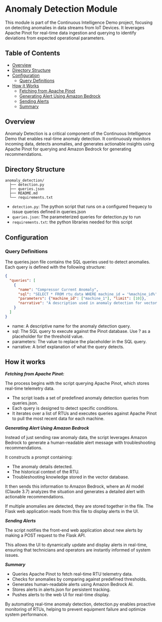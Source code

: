 # Anomaly Detection Module

This module is part of the Continuous Intelligence Demo project, focusing on detecting anomalies in data streams from IoT Devices. It leverages Apache Pinot for real-time data ingestion and querying to identify deviations from expected operational parameters.

## Table of Contents

- [Overview](#overview)
- [Directory Structure](#directory-structure)
- [Configuration](#configuration)
  - [Query Definitions](#query-definitions)
- [How it Works](#configuration)
  - [Fetching from Apache Pinot](#fetching-from-apache-pinot)
  - [Generating Alert Using Amazon Bedrock](#generating-alert-using-amazon-bedrock)
  - [Sending Alerts](#sending-alerts)
  - [Summary](#summary)

## Overview

Anomaly Detection is a critical component of the Continuous Intelligence Demo that enables real-time anomaly detection. It continuously monitors incoming data, detects anomalies, and generates actionable insights using Apache Pinot for querying and Amazon Bedrock for generating recommendations.

## Directory Structure

```
anomaly_detection/ 
  ├── detection.py 
  ├── queries.json
  ├── README.md
  └── requirements.txt
```

- `detection.py`: The python script that runs on a configured frequecy to issue queries defined in queries.json
- `queries.json`: The parameterized queries for detection.py to run
- `requirements.txt`: the python libraries needed for this script

## Configuration

### Query Definitions

The queries.json file contains the SQL queries used to detect anomalies. Each query is defined with the following structure:

```json
{
  "queries": [
    {
      "name": "Compressor Current Anomaly",
      "sql": "SELECT * FROM rtu_data WHERE machine_id = '%machine_id%' and compressor_current < %limit%",
      "parameters": {"machine_id": ["machine_1"], "limit": [10]},
      "narrative": "A description used in anomaly detection for vector lookup",
    }
  ]
}
```

- name: A descriptive name for the anomaly detection query.​
- sql: The SQL query to execute against the Pinot database. Use ? as a placeholder for the threshold value.​
- parameters: The value to replace the placeholder in the SQL query.​
- narrative: A brief explanation of what the query detects.

## How it works

***Fetching from Apache Pinot:***

The process begins with the script querying Apache Pinot, which stores real-time telemetry data.

- The script loads a set of predefined anomaly detection queries from queries.json.
- Each query is designed to detect specific conditions.
- It iterates over a list of RTUs and executes queries against Apache Pinot to pull the most recent data for each machine.

***Generating Alert Using Amazon Bedrock***

Instead of just sending raw anomaly data, the script leverages Amazon Bedrock to generate a human-readable alert message with troubleshooting recommendations.

It constructs a prompt containing:

- The anomaly details detected.
- The historical context of the RTU.
- Troubleshooting knowledge stored in the vector database.

It then sends this information to Amazon Bedrock, where an AI model (Claude 3.7) analyzes the situation and generates a detailed alert with actionable recommendations.

If multiple anomalies are detected, they are stored together in the file.
The Flask web application reads from this file to display alerts in the UI.

***Sending Alerts***

The script notifies the front-end web application about new alerts by making a POST request to the Flask API.

This allows the UI to dynamically update and display alerts in real-time, ensuring that technicians and operators are instantly informed of system issues.

***Summary***

- Queries Apache Pinot to fetch real-time RTU telemetry data.
- Checks for anomalies by comparing against predefined thresholds.
- Generates human-readable alerts using Amazon Bedrock AI.
- Stores alerts in alerts.json for persistent tracking.
- Pushes alerts to the web UI for real-time display.

By automating real-time anomaly detection, detection.py enables proactive monitoring of RTUs, helping to prevent equipment failure and optimize system performance.







